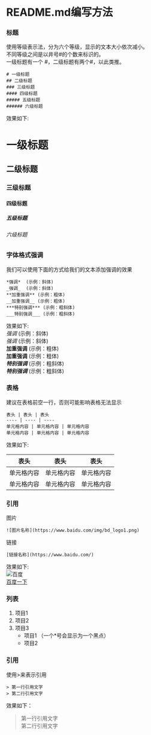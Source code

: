 README.md编写方法
===================================

### 标题
使用等级表示法，分为六个等级，显示的文本大小依次减小。  
不同等级之间是以井号#的个数来标识的。  
一级标题有一个 #，二级标题有两个#，以此类推。  

	# 一级标题  
	## 二级标题  
	### 三级标题  
	#### 四级标题  
	##### 五级标题  
	###### 六级标题  

效果如下:  
# 一级标题  
## 二级标题  
### 三级标题  
#### 四级标题  
##### 五级标题  
###### 六级标题  
  
  
  

### 字体格式强调
我们可以使用下面的方式给我们的文本添加强调的效果  

	*强调*  (示例：斜体)  
	_强调_  (示例：斜体)  
	**加重强调** (示例：粗体)  
	__加重强调__ (示例：粗体)  
	***特别强调*** (示例：粗斜体)  
	___特别强调___ (示例：粗斜体)  

效果如下:  
*强调*  (示例：斜体)  
_强调_  (示例：斜体)  
**加重强调** (示例：粗体)  
__加重强调__ (示例：粗体)  
***特别强调*** (示例：粗斜体)  
___特别强调___ (示例：粗斜体)  
  
  
  

### 表格
建议在表格前空一行，否则可能影响表格无法显示  

	
	表头 | 表头 | 表头
	---- | ---- | ----
	单元格内容 | 单元格内容 | 单元格内容 
	单元格内容 | 单元格内容 | 单元格内容 

效果如下:  

表头 | 表头 | 表头
---- | ---- | ----  
单元格内容 | 单元格内容 | 单元格内容 
单元格内容 | 单元格内容 | 单元格内容 
  
  
  

### 引用

图片  
```
![图片名称](https://www.baidu.com/img/bd_logo1.png)
```
链接  
```
[链接名称](https://www.baidu.com/) 
```
效果如下:  
![百度](https://www.baidu.com/img/bd_logo1.png)  
[百度一下](https://www.baidu.com/)    
  
  
  
### 列表
1. 项目1  
2. 项目2  
3. 项目3  
   * 项目1 （一个*号会显示为一个黑点） 
   * 项目2   
  
  
  

### 引用
使用>来表示引用  
```
> 第一行引用文字
> 第二行引用文字
```
效果如下：
> 第一行引用文字  
> 第二行引用文字   

